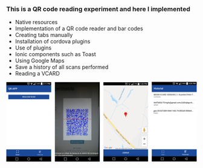 ### This is a QR code reading experiment and here I implemented

 - Native resources
 - Implementation of a QR code reader and bar codes
 - Creating tabs manually
 - Installation of cordova plugins
 - Use of plugins
 - Ionic components such as Toast
 - Using Google Maps
 - Save a history of all scans performed
 - Reading a VCARD

![alt text](https://github.com/gabrieljf217/APP-QR_ionic3/blob/master/src/assets/imgs/QRapp.png)

